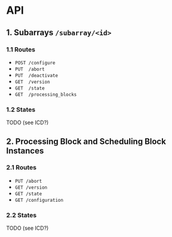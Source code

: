 # API 

## 1.  Subarrays `/subarray/<id>`

### 1.1  Routes
- `POST /configure`
- `PUT  /abort`
- `PUT  /deactivate`
- `GET  /version`
- `GET  /state`
- `GET  /processing_blocks` 

### 1.2  States

TODO (see ICD?)


## 2.  Processing Block and Scheduling Block Instances 

### 2.1  Routes
- `PUT /abort`
- `GET /version`
- `GET /state`
- `GET /configuration`

### 2.2  States
TODO (see ICD?)
